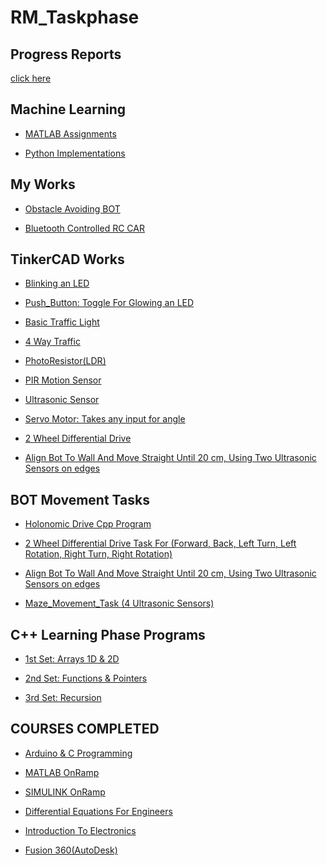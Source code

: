 # RM_Taskphase  

  

## Progress Reports  
  [click here](https://github.com/namanmore/RM_Taskphase/tree/main/Weekly_Reports)
  
 ## Machine Learning  

  * [MATLAB Assignments](https://github.com/namanmore/RM_Taskphase/tree/main/Machine%20Learning/Course%20MATLAB%20Programs)  

  * [Python Implementations](https://github.com/namanmore/RM_Taskphase/tree/main/Machine%20Learning) 
  
## My Works  

  * [Obstacle Avoiding BOT](https://github.com/namanmore/RM_Taskphase/blob/main/My%20Works/Obstacle%20avoiding1.gif)    
  
  * [Bluetooth Controlled RC CAR](https://github.com/namanmore/RM_Taskphase/blob/main/My%20Works/Bluetooth%20Controlled%20RC%20car.gif)  
 
## TinkerCAD Works  
  
  * [Blinking an LED](https://github.com/namanmore/RM_Taskphase/blob/main/TinkerCAD_Works/Blinking.md) 
  
   * [Push_Button: Toggle For Glowing an LED](https://github.com/namanmore/RM_Taskphase/blob/main/TinkerCAD_Works/Push_Button.md)  
  
   * [Basic Traffic Light](https://github.com/namanmore/RM_Taskphase/blob/main/TinkerCAD_Works/Traffic_Light.md)  
  
   * [4 Way Traffic](https://github.com/namanmore/RM_Taskphase/blob/main/TinkerCAD_Works/Modified_Traffic(4WAY).md)  
  
   * [PhotoResistor(LDR)](https://github.com/namanmore/RM_Taskphase/blob/main/TinkerCAD_Works/LDR(PhotoResistor).md)  

   * [PIR Motion Sensor](https://github.com/namanmore/RM_Taskphase/blob/main/TinkerCAD_Works/PIR%20Motion%20Sensor.md)  

   * [Ultrasonic Sensor](https://github.com/namanmore/RM_Taskphase/blob/main/TinkerCAD_Works/Ultrasonic_Sensor.md)  

   * [Servo Motor: Takes any input for angle](https://github.com/namanmore/RM_Taskphase/blob/main/TinkerCAD_Works/Servo_Motor(All%20Angles).md)  

   * [2 Wheel Differential Drive](https://github.com/namanmore/RM_Taskphase/blob/main/TinkerCAD_Works/Motor_CommandMovements.md)  
   
   * [Align Bot To Wall And Move Straight Until 20 cm, Using Two Ultrasonic Sensors on edges](https://github.com/namanmore/RM_Taskphase/blob/main/TinkerCAD_Works/Align%20Bot%20To%20Wall%20%26%20Move(2%20Ultrasonic%20Sensors).md)
   
## BOT Movement Tasks  

  * [Holonomic Drive Cpp Program](https://github.com/namanmore/RM_Taskphase/blob/main/BOT%20Base%20Tasks/Bot_Move.cpp)  

  * [2 Wheel Differential Drive Task For (Forward, Back, Left Turn, Left Rotation, Right Turn, Right Rotation)](https://github.com/namanmore/RM_Taskphase/blob/main/TinkerCAD_Works/Motor_CommandMovements.md)  
  
  * [Align Bot To Wall And Move Straight Until 20 cm, Using Two Ultrasonic Sensors on edges](https://github.com/namanmore/RM_Taskphase/blob/main/TinkerCAD_Works/Align%20Bot%20To%20Wall%20%26%20Move(2%20Ultrasonic%20Sensors).md)  
  
  * [Maze_Movement_Task (4 Ultrasonic Sensors)](https://github.com/namanmore/RM_Taskphase/blob/main/BOT%20Base%20Tasks/Maze_Task.txt)  

## C++ Learning Phase Programs  

  * [1st Set: Arrays 1D & 2D](https://github.com/namanmore/RM_Taskphase/tree/main/Weekly_CPP_Programs/Week1_Programs)  

  * [2nd Set: Functions & Pointers](https://github.com/namanmore/RM_Taskphase/tree/main/Weekly_CPP_Programs/Week2_Programs)  

  * [3rd Set: Recursion](https://github.com/namanmore/RM_Taskphase/tree/main/Weekly_CPP_Programs/Week3_Programs)  

## COURSES COMPLETED  

  * [Arduino & C Programming](https://github.com/namanmore/RM_Taskphase/blob/main/Courses%20Completed/Arduino%20%26%20C%20Programming(Uni%20of%20Cal%2CIrvine).pdf)  
  
  * [MATLAB OnRamp](https://github.com/namanmore/RM_Taskphase/blob/main/Courses%20Completed/MATLAB%20Onramp(Mathworks).pdf)  

  * [SIMULINK OnRamp](https://github.com/namanmore/RM_Taskphase/blob/main/Courses%20Completed/SIMULINK%20Onramp(Mathworks).pdf)  

  * [Differential Equations For Engineers](https://github.com/namanmore/RM_Taskphase/blob/main/Courses%20Completed/Differential%20Equations%20for%20Engineers.pdf)  

  * [Introduction To Electronics](https://github.com/namanmore/RM_Taskphase/blob/main/Courses%20Completed/Introduction%20To%20Electronics.pdf)  

  * [Fusion 360(AutoDesk)](https://github.com/namanmore/RM_Taskphase/blob/main/Courses%20Completed/Fusion%20360(1)(AutoDesk).pdf)  
